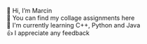 🦔 Hi, I’m Marcin <br />
🏫 You can find my collage assignments here <br />
🌱 I'm currently learning C++, Python and Java <br />
👍 I appreciate any feedback <br />

